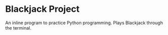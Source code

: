 # Blackjack Project
An inline program to practice Python programming. Plays Blackjack through the terminal. 
